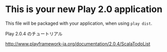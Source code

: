 This is your new Play 2.0 application
=====================================

This file will be packaged with your application, when using `play dist`.

Play 2.0.4 のチュートリアル

http://www.playframework-ja.org/documentation/2.0.4/ScalaTodoList
